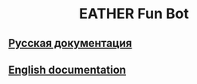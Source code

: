 <h1 align="center">EATHER Fun Bot</h1>

<h2><a href="https://github.com/LuckyDevv/Eather-FB/RU.md">Русская документация</a></h2>
<h2><a href="https://github.com/LuckyDevv/Eather-FB/EN.md">English documentation</a></h2>